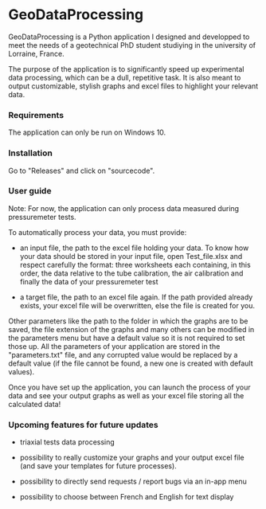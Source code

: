 # GeoDataProcessing

GeoDataProcessing is a Python application I designed and developped to meet the needs of a geotechnical PhD student studiying in the university of Lorraine, France. 

The purpose of the application is to significantly speed up experimental data processing, which can be a dull, repetitive task. It is also meant to output customizable, stylish graphs and excel files to highlight your relevant data.

### Requirements

The application can only be run on Windows 10.

### Installation
Go to "Releases" and click on "sourcecode".

### User guide

Note: For now, the application can only process data measured during pressuremeter tests.

To automatically process your data, you must provide:

- an input file, the path to the excel file holding your data. To know how your data should be stored in your input file, open Test_file.xlsx and respect carefully the format: three worksheets each containing, in this order, the data relative to the tube calibration, the air calibration and finally the data of your pressuremeter test

- a target file, the path to an excel file again. If the path provided already exists, your excel file will be overwritten, else the file is created for you.

Other parameters like the path to the folder in which the graphs are to be saved, the file extension of the graphs  and many others can be modified in the parameters menu but have a default value so it is not required to set those up. All the parameters of your application are stored in the "parameters.txt" file, and any corrupted value would be replaced by a default value (if the file cannot be found, a new one is created with default values).

Once you have set up the application, you can launch the process of your data and see your output graphs as well as your excel file storing all the calculated data!

### Upcoming features for future updates

- triaxial tests data processing

- possibility to really customize your graphs and your output excel file (and save your templates for future processes).

- possibility to directly send requests / report bugs via an in-app menu

- possibility to choose between French and English for text display



